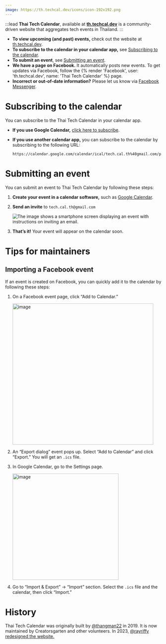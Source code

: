 ```yaml
---
image: https://th.techcal.dev/icons/icon-192x192.png
---
```


:::lead
**Thai Tech Calendar**, available at **[th.techcal.dev](https://th.techcal.dev/)** is a community-driven website that aggregates tech events in Thailand.
:::

- **To view upcoming (and past) events,** check out the website at [th.techcal.dev](https://th.techcal.dev/).
- **To subscribe to the calendar in your calendar app,** see [Subscribing to the calendar](#subscribing-to-the-calendar).
- **To submit an event**, see [Submitting an event](#submitting-an-event).
- **We have a page on Facebook.** It automatically posts new events. To get updates via Facebook, follow the {% render 'Facebook', user: 'th.techcal.dev', name: 'Thai Tech Calendar' %} page.
- **Incorrect or out-of-date information?** Please let us know via [Facebook Messenger](https://m.me/th.techcal.dev).

# Subscribing to the calendar

You can subscribe to the Thai Tech Calendar in your calendar app.

- **If you use Google Calendar,** [click here to subscribe](https://calendar.google.com/calendar/u/0/r?cid=tech.cal.th@gmail.com).

- **If you use another calendar app,** you can subscribe to the calendar by subscribing to the following URL:

  ```
  https://calendar.google.com/calendar/ical/tech.cal.th%40gmail.com/public/basic.ics
  ```

# Submitting an event

You can submit an event to Thai Tech Calendar by following these steps:

1. **Create your event in a calendar software,** such as [Google Calendar](https://calendar.google.com).

2. **Send an invite** to `tech.cal.th@gmail.com`

   ![The image shows a smartphone screen displaying an event with instructions on inviting an email.](https://usercontent.creatorsgarten.org/c/v1723396883/644c35a6802c02345887f156/techcal-instructions_sn2dlx.webp)

3. **That’s it!** Your event will appear on the calendar soon.

# Tips for maintainers

## Importing a Facebook event

If an event is created on Facebook, you can quickly add it to the calendar by following these steps:

1. On a Facebook event page, click “Add to Calendar.”

   <img width="454" alt="image" src="https://user-images.githubusercontent.com/193136/188323106-ff93078b-abf4-4821-aad5-4e8ee0af04d8.png">

2. An “Export dialog” event pops up. Select “Add to Calendar” and click “Export.” You will get an `.ics` file.

3. In Google Calendar, go to the Settings page.

   <img width="342" alt="image" src="https://user-images.githubusercontent.com/193136/188323150-f513e838-78fb-4c93-b613-95e5fbfab6d8.png">

4. Go to “Import & Export” &rarr; “Import” section. Select the `.ics` file and the calendar, then click “Import.”

# History

Thai Tech Calendar was originally built by [@thangman22](https://twitter.com/thangman22) in 2019. It is now maintained by Creatorsgarten and other volunteers. In 2023, [@rayriffy redesigned the website.](https://www.facebook.com/rayriffy/posts/pfbid0e53qrfUXxLZhEkXjmXMNHBGXqFp9i4HXv8ASHqCqiQgiswxiNyfVJUGCgUTwZW2Ql)
